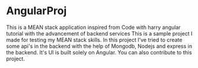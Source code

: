# AngularProj
This is a MEAN stack application inspired from Code with harry angular tutorial with the advancement of backend services
This is a sample project I made for testing my MEAN stack skills.
In this project I've tried to create some api's in the backend with the help of Mongodb, Nodejs and express in the backend.
It's UI is built solely on Angular.
You can also contribute to this project.
